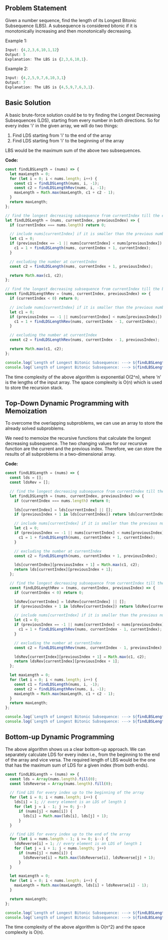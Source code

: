## Problem Statement

Given a number sequence, find the length of its Longest Bitonic Subsequence (LBS). A subsequence is considered bitonic if it is monotonically increasing and then monotonically decreasing.

Example 1:

```js
Input: {4,2,3,6,10,1,12}
Output: 5
Explanation: The LBS is {2,3,6,10,1}.
```

Example 2:

```js
Input: {4,2,5,9,7,6,10,3,1}
Output: 7
Explanation: The LBS is {4,5,9,7,6,3,1}.
```

## Basic Solution

A basic brute-force solution could be to try finding the Longest Decreasing Subsequences (LDS), starting from every number in both directions. So for every index 'i' in the given array, we will do two things:

1. Find LDS starting from 'i' to the end of the array
2. Find LDS starting from 'i' to the beginning of the array

LBS would be the maximum sum of the above two subsequences.

**Code:**

```js
const findLBSLength = (nums) => {
  let maxLength = 0;
  for (let i = 0; i < nums.length; i++) {
    const c1 = findLDSLength(nums, i, -1);
    const c2 = findLDSLengthRev(nums, i, -1);
    maxLength = Math.max(maxLength, c1 + c2 - 1);
  }
  return maxLength;
};

// find the longest decreasing subsequence from currentIndex till the end of the array
let findLDSLength = (nums, currentIndex, previousIndex) => {
  if (currentIndex === nums.length) return 0;

  // include nums[currentIndex] if it is smaller than the previous number
  let c1 = 0;
  if (previousIndex == -1 || nums[currentIndex] < nums[previousIndex]) {
    c1 = 1 + findLDSLength(nums, currentIndex + 1, currentIndex);
  }

  // excluding the number at currentIndex
  const c2 = findLDSLength(nums, currentIndex + 1, previousIndex);

  return Math.max(c1, c2);
};

// find the longest decreasing subsequence from currentIndex till the beginning of the array
const findLDSLengthRev = (nums, currentIndex, previousIndex) => {
  if (currentIndex < 0) return 0;

  // include nums[currentIndex] if it is smaller than the previous number
  let c1 = 0;
  if (previousIndex == -1 || nums[currentIndex] < nums[previousIndex]) {
    c1 = 1 + findLDSLengthRev(nums, currentIndex - 1, currentIndex);
  }

  // excluding the number at currentIndex
  const c2 = findLDSLengthRev(nums, currentIndex - 1, previousIndex);

  return Math.max(c1, c2);
};

console.log(`Length of Longest Bitonic Subsequence: ---> ${findLBSLength([4, 2, 3, 6, 10, 1, 12])}`);
console.log(`Length of Longest Bitonic Subsequence: ---> ${findLBSLength([4, 2, 5, 9, 7, 6, 10, 3, 1])}`);
```

The time complexity of the above algorithm is exponential O(2^n), where ‘n’ is the lengths of the input array. The space complexity is O(n) which is used to store the recursion stack.

## Top-Down Dynamic Programming with Memoization

To overcome the overlapping subproblems, we can use an array to store the already solved subproblems.

We need to memoize the recursive functions that calculate the longest decreasing subsequence. The two changing values for our recursive function are the current and the previous index. Therefore, we can store the results of all subproblems in a two-dimensional array.

**Code:**

```js
const findLBSLength = (nums) => {
  const lds = [];
  const ldsRev = [];

  // find the longest decreasing subsequence from currentIndex till the end of the array
  let findLDSLength = (nums, currentIndex, previousIndex) => {
    if (currentIndex === nums.length) return 0;

    lds[currentIndex] = lds[currentIndex] || [];
    if (previousIndex + 1 in lds[currentIndex]) return lds[currentIndex][previousIndex + 1];

    // include nums[currentIndex] if it is smaller than the previous number
    let c1 = 0;
    if (previousIndex == -1 || nums[currentIndex] < nums[previousIndex]) {
      c1 = 1 + findLDSLength(nums, currentIndex + 1, currentIndex);
    }

    // excluding the number at currentIndex
    const c2 = findLDSLength(nums, currentIndex + 1, previousIndex);

    lds[currentIndex][previousIndex + 1] = Math.max(c1, c2);
    return lds[currentIndex][previousIndex + 1];
  };

  // find the longest decreasing subsequence from currentIndex till the beginning of the array
  const findLDSLengthRev = (nums, currentIndex, previousIndex) => {
    if (currentIndex < 0) return 0;

    ldsRev[currentIndex] = ldsRev[currentIndex] || [];
    if (previousIndex + 1 in ldsRev[currentIndex]) return ldsRev[currentIndex][previousIndex + 1];

    // include nums[currentIndex] if it is smaller than the previous number
    let c1 = 0;
    if (previousIndex == -1 || nums[currentIndex] < nums[previousIndex]) {
      c1 = 1 + findLDSLengthRev(nums, currentIndex - 1, currentIndex);
    }

    // excluding the number at currentIndex
    const c2 = findLDSLengthRev(nums, currentIndex - 1, previousIndex);

    ldsRev[currentIndex][previousIndex + 1] = Math.max(c1, c2);
    return ldsRev[currentIndex][previousIndex + 1];
  };

  let maxLength = 0;
  for (let i = 0; i < nums.length; i++) {
    const c1 = findLDSLength(nums, i, -1);
    const c2 = findLDSLengthRev(nums, i, -1);
    maxLength = Math.max(maxLength, c1 + c2 - 1);
  }
  return maxLength;
};

console.log(`Length of Longest Bitonic Subsequence: ---> ${findLBSLength([4, 2, 3, 6, 10, 1, 12])}`);
console.log(`Length of Longest Bitonic Subsequence: ---> ${findLBSLength([4, 2, 5, 9, 7, 6, 10, 3, 1])}`);
```

## Bottom-up Dynamic Programming

The above algorithm shows us a clear bottom-up approach. We can separately calculate LDS for every index i.e., from the beginning to the end of the array and vice versa. The required length of LBS would be the one that has the maximum sum of LDS for a given index (from both ends).

```js
const findLBSLength = (nums) => {
  const lds = Array(nums.length).fill(0);
  const ldsReverse = Array(nums.length).fill(0);

  // find LDS for every index up to the beginning of the array
  for (let i = 0; i < nums.length; i++) {
    lds[i] = 1; // every element is an LDS of length 1
    for (let j = i - 1; j >= 0; j--)
      if (nums[j] < nums[i]) {
        lds[i] = Math.max(lds[i], lds[j] + 1);
      }
  }

  // find LDS for every index up to the end of the array
  for (let i = nums.length - 1; i >= 0; i--) {
    ldsReverse[i] = 1; // every element is an LDS of length 1
    for (let j = i + 1; j < nums.length; j++)
      if (nums[j] < nums[i]) {
        ldsReverse[i] = Math.max(ldsReverse[i], ldsReverse[j] + 1);
      }
  }

  let maxLength = 0;
  for (let i = 0; i < nums.length; i++) {
    maxLength = Math.max(maxLength, lds[i] + ldsReverse[i] - 1);
  }

  return maxLength;
};

console.log(`Length of Longest Bitonic Subsequence: ---> ${findLBSLength([4, 2, 3, 6, 10, 1, 12])}`);
console.log(`Length of Longest Bitonic Subsequence: ---> ${findLBSLength([4, 2, 5, 9, 7, 6, 10, 3, 1])}`);
```

The time complexity of the above algorithm is O(n^2) and the space complexity is O(n).

